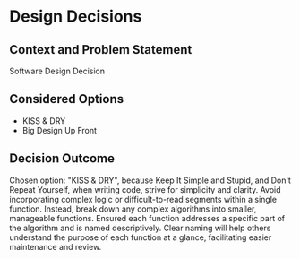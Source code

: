 # Design Decisions

## Context and Problem Statement

Software Design Decision

## Considered Options

* KISS & DRY
* Big Design Up Front

## Decision Outcome

Chosen option: "KISS & DRY", because Keep It Simple and Stupid, and Don't Repeat Yourself, when writing code, strive for simplicity and clarity. Avoid incorporating complex logic or difficult-to-read segments within a single function. Instead, break down any complex algorithms into smaller, manageable functions. Ensured each function addresses a specific part of the algorithm and is named descriptively. Clear naming will help others understand the purpose of each function at a glance, facilitating easier maintenance and review.
